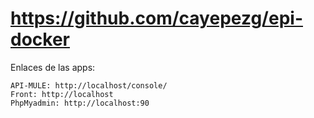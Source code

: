 # https://github.com/cayepezg/epi-docker

Enlaces de las apps:

    API-MULE: http://localhost/console/
    Front: http://localhost
    PhpMyadmin: http://localhost:90
